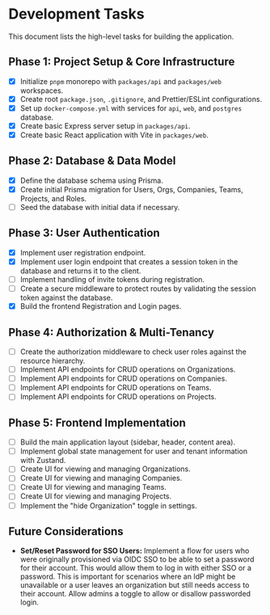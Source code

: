 # Development Tasks

This document lists the high-level tasks for building the application.

## Phase 1: Project Setup & Core Infrastructure

- [x] Initialize `pnpm` monorepo with `packages/api` and `packages/web` workspaces.
- [x] Create root `package.json`, `.gitignore`, and Prettier/ESLint configurations.
- [x] Set up `docker-compose.yml` with services for `api`, `web`, and `postgres` database.
- [x] Create basic Express server setup in `packages/api`.
- [x] Create basic React application with Vite in `packages/web`.

## Phase 2: Database & Data Model

- [x] Define the database schema using Prisma.
- [x] Create initial Prisma migration for Users, Orgs, Companies, Teams, Projects, and Roles.
- [ ] Seed the database with initial data if necessary.

## Phase 3: User Authentication

- [x] Implement user registration endpoint.
- [x] Implement user login endpoint that creates a session token in the database and returns it to the client.
- [ ] Implement handling of invite tokens during registration.
- [ ] Create a secure middleware to protect routes by validating the session token against the database.
- [x] Build the frontend Registration and Login pages.

## Phase 4: Authorization & Multi-Tenancy

- [ ] Create the authorization middleware to check user roles against the resource hierarchy.
- [ ] Implement API endpoints for CRUD operations on Organizations.
- [ ] Implement API endpoints for CRUD operations on Companies.
- [ ] Implement API endpoints for CRUD operations on Teams.
- [ ] Implement API endpoints for CRUD operations on Projects.

## Phase 5: Frontend Implementation

- [ ] Build the main application layout (sidebar, header, content area).
- [ ] Implement global state management for user and tenant information with Zustand.
- [ ] Create UI for viewing and managing Organizations.
- [ ] Create UI for viewing and managing Companies.
- [ ] Create UI for viewing and managing Teams.
- [ ] Create UI for viewing and managing Projects.
- [ ] Implement the "hide Organization" toggle in settings.

## Future Considerations

- **Set/Reset Password for SSO Users:** Implement a flow for users who were originally provisioned via OIDC SSO to be able to set a password for their account. This would allow them to log in with either SSO or a password. This is important for scenarios where an IdP might be unavailable or a user leaves an organization but still needs access to their account. Allow admins a toggle to allow or disallow passworded login.